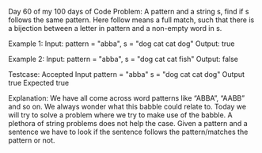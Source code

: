 Day 60 of my 100 days of Code
Problem: A pattern and a string s, find if s follows the same pattern. 
Here follow means a full match, such that there is a bijection between a letter in pattern and a non-empty word in s. 

Example 1:
Input: pattern = "abba", s = "dog cat cat dog"
Output: true

Example 2:
Input: pattern = "abba", s = "dog cat cat fish"
Output: false

Testcase:
Accepted
Input
pattern =
"abba"
s =
"dog cat cat dog"
Output
true
Expected
true

Explanation:
We have all come across word patterns like “ABBA”, “AABB” and so on. We always wonder what this babble could relate to. Today we will try to solve a problem where we try to make use of the babble. 
A plethora of string problems does not help the case. Given a pattern and a sentence we have to look if the sentence follows the pattern/matches the pattern or not.
